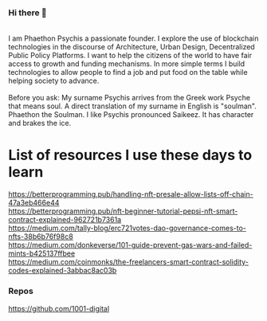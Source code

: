 ### Hi there 👋
<br>I am Phaethon Psychis a passionate founder. I explore the use of blockchain technologies in the discourse of Architecture, Urban Design, Decentralized Public Policy Platforms. I want to help the citizens of the world to have fair access to growth and funding mechanisms. In more simple terms I build technologies to allow people to find a job and put food on the table while helping society to advance.</br>
<br>Before you ask: My surname Psychis arrives from the Greek work Psyche that means soul. A direct translation of my surname in English is "soulman". Phaethon the Soulman. I like Psychis pronounced Saikeez. It has character and brakes the ice.</br>

<!--
**PhaethonPsychis/PhaethonPsychis** is a ✨ _special_ ✨ repository because its `README.md` (this file) appears on your GitHub profile.

Here are some ideas to get you started:

- 🔭 I’m currently working on ...
- 🌱 I’m currently learning ...
- 👯 I’m looking to collaborate on ...
- 🤔 I’m looking for help with ...
- 💬 Ask me about ...
- 📫 How to reach me: ...
- 😄 Pronouns: ...
- ⚡ Fun fact: ...
-->
# List of resources I use these days to learn
https://betterprogramming.pub/handling-nft-presale-allow-lists-off-chain-47a3eb466e44</br>
https://betterprogramming.pub/nft-beginner-tutorial-pepsi-nft-smart-contract-explained-962721b7361a</br>
https://medium.com/tally-blog/erc721votes-dao-governance-comes-to-nfts-38b6b76f98c8</br>
https://medium.com/donkeverse/101-guide-prevent-gas-wars-and-failed-mints-b425137ffbee</br>
https://medium.com/coinmonks/the-freelancers-smart-contract-solidity-codes-explained-3abbac8ac03b</br>
### Repos
https://github.com/1001-digital
